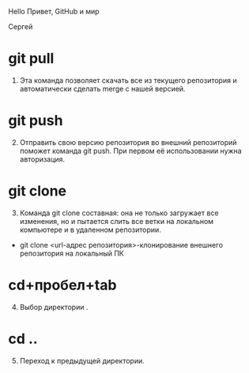 Hello
Привет, GitHub и мир

Сергей  
# git pull 
1. Эта команда позволяет скачать все 
из текущего репозитория и автоматически
сделать merge с нашей версией.

# git push
2. Отправить свою версию репозитория во
внешний репозиторий поможет команда git
push. При первом её использовании нужна
 авторизация.
 # git clone
 3. Команда git clone составная: она не только
загружает все изменения, но и пытается слить 
все ветки на локальном компьютере и в
удаленном репозитории.  

* git clone <url-адрес репозитория>-клонирование внешнего репозитория на локальный ПК
# cd+пробел+tab
4. Выбор директории .  
# cd ..
5. Переход к предыдущей директории. 



 

 

